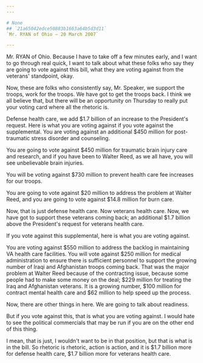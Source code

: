 ```yaml
---
---

# None
## `21a65042edce50883b1663a64b5d3d11`
`Mr. RYAN of Ohio — 20 March 2007`

---
```



Mr. RYAN of Ohio. Because I have to take off a few minutes early, and 
I want to go through real quick, I want to talk about what these folks 
who say they are going to vote against this bill, what they are voting 
against from the veterans' standpoint, okay.

Now, these are folks who consistently say, Mr. Speaker, we support 
the troops, work for the troops. We have got to get the troops back. I 
think we all believe that, but there will be an opportunity on Thursday 
to really put your voting card where all the rhetoric is.

Defense health care, we add $1.7 billion of an increase to the 
President's request. Here is what you are voting against if you vote 
against the supplemental. You are voting against an additional $450 
million for post-traumatic stress disorder and counseling.

You are going to vote against $450 million for traumatic brain injury 
care and research, and if you have been to Walter Reed, as we all have, 
you will see unbelievable brain injuries.

You will be voting against $730 million to prevent health care fee 
increases for our troops.

You are going to vote against $20 million to address the problem at 
Walter Reed, and you are going to vote against $14.8 million for burn 
care.

Now, that is just defense health care. Now veterans health care. Now, 
we have got to support these veterans coming back; an additional $1.7 
billion above the President's request for veterans health care.

If you vote against this supplemental, here is what you are voting 
against.



You are voting against $550 million to address the backlog in 
maintaining VA health care facilities. You will vote against $250 
million for medical administration to ensure there is sufficient 
personnel to support the growing number of Iraqi and Afghanistan troops 
coming back. That was the major problem at Walter Reed because of the 
contracting issue, because some people had to make some money on the 
deal; $229 million for treating the Iraq and Afghanistan veterans. It 
is a growing number, $100 million for contract mental health care and 
$62 million to help speed up the process.

Now, there are other things in here. We are going to talk about 
readiness.

But if you vote against this, that is what you are voting against. I 
would hate to see the political commercials that may be run if you are 
on the other end of this thing.

I mean, that is just, I wouldn't want to be in that position, but 
that is what is in the bill. So rhetoric is rhetoric, action is action, 
and it is $1.7 billion more for defense health care, $1.7 billion more 
for veterans health care.